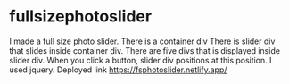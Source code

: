 # fullsizephotoslider

I made a full size photo slider.
There is a container div
There is slider div that slides inside container div.
There are five divs that is displayed inside slider div.
When you click a button, slider div positions at this position.
I used jquery.
Deployed link https://fsphotoslider.netlify.app/
